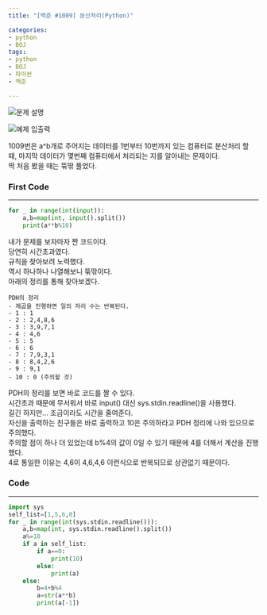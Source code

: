 ```yaml
---
title: "[백준 #1009] 분산처리(Python)"

categories:
- python
- BOJ
tags:
- python
- BOJ
- 파이썬
- 백준

---
```


![문제 설명](https://user-images.githubusercontent.com/37354733/74218739-1c5ce980-4cee-11ea-95e0-084b092043cf.png)

![예제 입출력](https://user-images.githubusercontent.com/37354733/74218751-2383f780-4cee-11ea-8ce2-61288ba440cc.png)

1009번은 a^b개로 주어지는 데이터를 1번부터 10번까지 있는 컴퓨터로 분산처리 할 때, 마지막 데이터가 몇번째 컴퓨터에서 처리되는 지를 알아내는 문제이다.  
딱 처음 봤을 때는 뚞딲 풀었다.

### First Code
- - -
``` python
for _ in range(int(input)):
    a,b=map(int, input().split())
    print(a**b%10)
```
내가 문제를 보자마자 짠 코드이다.  
당연히 시간초과였다.  
규칙을 찾아보려 노력했다.  
역시 하나하나 나열해보니 뚞딲이다.  
아래의 정리를 통해 찾아보겠다.  
```
PDH의 정리
- 제곱을 진행하면 일의 자리 수는 반복된다.
- 1 : 1
- 2 : 2,4,8,6
- 3 : 3,9,7,1
- 4 : 4,6
- 5 : 5
- 6 : 6
- 7 : 7,9,3,1
- 8 : 8,4,2,6
- 9 : 9,1
- 10 : 0 (주의할 것)
```
PDH의 정리를 보면 바로 코드를 짤 수 있다.  
시간초과 때문에 무서워서 바로 input() 대신 sys.stdin.readline()을 사용했다.  
길긴 하지만... 조금이라도 시간을 줄여준다.  
자신을 출력하는 친구들은 바로 출력하고 10은 주의하라고 PDH 정리에 나와 있으므로 주의했다.  
주의할 점이 하나 더 있었는데 b%4의 값이 0일 수 있기 때문에 4를 더해서 계산을 진행했다.  
4로 통일한 이유는 4,6이 4,6,4,6 이런식으로 반복되므로 상관없기 때문이다.  

### Code
- - -
``` python
import sys
self_list=[1,5,6,0]
for _ in range(int(sys.stdin.readline())):
    a,b=map(int, sys.stdin.readline().split())
    a%=10
    if a in self_list:
        if a==0:
            print(10)
        else:
            print(a)
    else:
        b=4+b%4
        a=str(a**b)
        print(a[-1])

```
